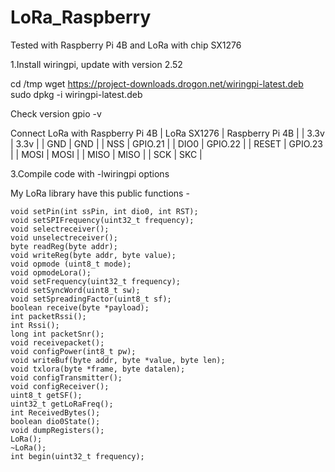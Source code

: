 # LoRa_Raspberry
Tested with Raspberry Pi 4B and LoRa with chip SX1276

1.Install wiringpi, update with version 2.52

cd /tmp
wget https://project-downloads.drogon.net/wiringpi-latest.deb
sudo dpkg -i wiringpi-latest.deb

Check version
gpio -v

Connect LoRa with Raspberry Pi 4B
|	LoRa SX1276	|	Raspberry Pi 4B	|
|	3.3v		|	3.3v		|
|	GND		|	GND		|
|	NSS		|	GPIO.21		|
|	DIO0		|	GPIO.22		|
|	RESET		|	GPIO.23		|
|	MOSI		|	MOSI		|
|	MISO		|	MISO		|
|	SCK		|	SKC		|

3.Compile code with -lwiringpi options


My LoRa library have this public functions -

	void setPin(int ssPin, int dio0, int RST);
	void setSPIFrequency(uint32_t frequency);
	void selectreceiver();
	void unselectreceiver();
	byte readReg(byte addr);
	void writeReg(byte addr, byte value);
	void opmode (uint8_t mode);
	void opmodeLora();
	void setFrequency(uint32_t frequency);
	void setSyncWord(uint8_t sw);
	void setSpreadingFactor(uint8_t sf);
	boolean receive(byte *payload);
	int packetRssi();
	int Rssi();
	long int packetSnr();
	void receivepacket();
	void configPower(int8_t pw);
	void writeBuf(byte addr, byte *value, byte len);
	void txlora(byte *frame, byte datalen);
	void configTransmitter();
	void configReceiver();
	uint8_t getSF();
	uint32_t getLoRaFreq();
	int ReceivedBytes();
	boolean dio0State();
	void dumpRegisters();
	LoRa();
	~LoRa();
	int begin(uint32_t frequency);
